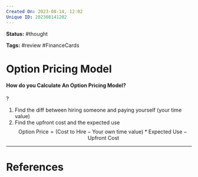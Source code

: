 ```yaml
---
Created On: 2023-08-14, 12:02
Unique ID: 202308141202
---
```

**Status:** #thought 

**Tags:** #review #FinanceCards 

# Option Pricing Model
#### How do you Calculate An Option Pricing Model?
?
1. Find the diff between hiring someone and paying yourself (your time value)
3. Find the upfront cost and the expected use
$$
\text{Option Price} = (\text{Cost to Hire} - \text{Your own time value}) * \text{Expected Use} - \text{Upfront Cost}
$$









---
# References
